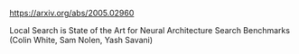 https://arxiv.org/abs/2005.02960

Local Search is State of the Art for Neural Architecture Search
  Benchmarks (Colin White, Sam Nolen, Yash Savani)

